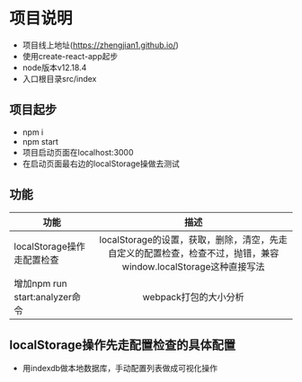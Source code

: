 # 项目说明
- 项目线上地址(https://zhengjian1.github.io/)
- 使用create-react-app起步
- node版本v12.18.4
- 入口根目录src/index

## 项目起步
- npm i 
- npm start
- 项目启动页面在localhost:3000
- 在启动页面最右边的localStorage操做去测试


## 功能

功能 | 描述
--|:--:
localStorage操作走配置检查 | localStorage的设置，获取，删除，清空，先走自定义的配置检查，检查不过，抛错，兼容window.localStorage这种直接写法|
增加npm run start:analyzer命令|webpack打包的大小分析|



## localStorage操作先走配置检查的具体配置
- 用indexdb做本地数据库，手动配置列表做成可视化操作






